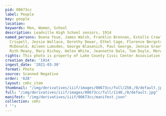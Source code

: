 ```yaml
---
pid: 00673cc
label: People
key: people
location: 
keywords: Men, Women, School
description: Leadville High School seniors, 1914
named_persons: Buena Youe, James Walsh, Franklin Brennan, Estelle Crawford, Kenneth
  Crispell, Jessie Wallace, Dorothy Dewar, Ethel Cage, Florence Bergstrom, Roderick
  McDonald, Aileen Lumsden, George Blasenich, Paul George, Jennie Grant, Annie Sullivan,
  Ruth Meany, Mary Richey, Helen White, Jeannette Dale, Tom Doyle, Merwyn Darby
rights: This photo is property of Lake County Civic Center Association.
creation_date: '1914'
ingest_date: '2021-03-30'
format: Photo
source: Scanned Negative
order: '628'
layout: cmhc_item
thumbnail: "/img/derivatives/iiif/images/00673cc/full/250,/0/default.jpg"
full: "/img/derivatives/iiif/images/00673cc/full/1140,/0/default.jpg"
manifest: "/img/derivatives/iiif/00673cc/manifest.json"
collection: cmhc
! '': 
---
```

